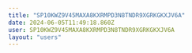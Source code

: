 ```yaml
---
title: "SP10KWZ9V45MAXA8KXRMPD3N8TNDR9XGRKGKXJV6A"
date: 2024-06-05T11:49:18.860Z
user: SP10KWZ9V45MAXA8KXRMPD3N8TNDR9XGRKGKXJV6A
layout: "users"
---
```

    